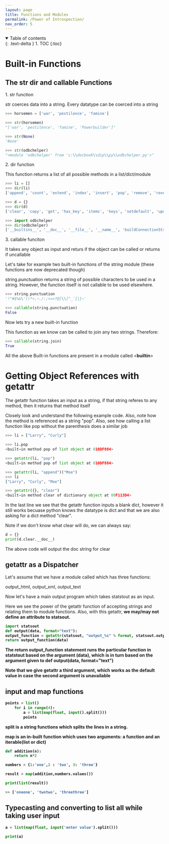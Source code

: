 ```yaml
---
layout: page
title: Functions and Modules
permalink: /Power of Introspection/
nav_order: 5
---
```


<details open markdown="block">
  <summary>
    Table of contents
  </summary>
  {: .text-delta }
1. TOC
{:toc}
</details>

# Built-in Functions

## The str dir and callable Functions

1\. str function

str coerces data into a string. Every datatype can be coerced into a string

```python
>>> horsemen = ['war', 'pestilence', 'famine']

>>> str(horsemen)
"['war', 'pestilence', 'famine', 'Powerbuilder']"

>>> str(None)
'None'

>>> str(odbchelper)
"<module 'odbchelper' from 'c:\\docbook\\dip\\py\\odbchelper.py'>"
```

2\. dir function

This function returns a list of all possible methods in a list/dict/module

```python
>>> li = []
>>> dir(li)
['append', 'count', 'extend', 'index', 'insert', 'pop', 'remove', 'reverse', 'sort']

>>> d = {}
>>> dir(d)
['clear', 'copy', 'get', 'has_key', 'items', 'keys', 'setdefault', 'update', 'values']

>>> import odbchelper
>>> dir(odbchelper)
['__builtins__', '__doc__', '__file__', '__name__', 'buildConnectionString']

```


3\. callable funciton

It takes any object as input and returs <True> if the object can be called or returns <False> if uncallable

Let's take for example two built-in functions of the string module (these functions are now deprecated though)

string.punctuation returns a string of possible characters to be used in a string. However, the function itself is not callable to be used elsewhere.

```python
>>> string.punctuation
'!"#$%&\'()*+,−./:;<=>?@[\\]^_`{|}~'

>>> callable(string.punctuation)
False
```

Now lets try a new built-in function <join>

This function as we know can be called to join any two strings. Therefore:

```python
>>> callable(string.join)
True

```

All the above Built-in functions are present in a module called <__builtin__>  


# Getting Object References with getattr

The getattr function takes an input as a string, if that string referes to any method, then it returns that method itself

Closely look and understand the following example code. Also, note how the <pop> method is referenced as a string "pop".
Also, see how calling a list function like pop without the parenthesis does a similar job

```python
>>> li = ["Larry", "Curly"]

>>> li.pop
<built−in method pop of list object at 010DF884>

>>> getattr(li, "pop")
<built−in method pop of list object at 010DF884>

>>> getattr(li, "append")("Moe")
>>> li
["Larry", "Curly", "Moe"]

>>> getattr({}, "clear")
<built−in method clear of dictionary object at 00F113D4>
```

In the last line we see that the getattr function inputs a blank dict, however it still works becuase python knows the datatype is dict and that we are also asking for a dict method "clear". 

Note if we don't know what clear will do, we can always say:

```python
d = {}
print(d.clear.__doc__)
```

The above code will output the doc string for clear

## getattr as a Dispatcher

Let's assume that we have a module called <statstout> which has three functions:

output_html, output_xml, output_text

Now let's have a main output program which takes statstout as an input.

Here we see the power of the getattr function of accepting strings and relating them to module functions. Also, with this getattr, <b> we may/may not define an attribute to statsout.

```python
import statsout
def output(data, format="text"):
output_function = getattr(statsout, "output_%s" % format, statsout.output_text)
return output_function(data)
```

The return output_function statement runs the particular function in statstout based on the argument (data),
which is in turn based on the argument given to def output(data, format="text")

Note that we give getattr a third argument, which works as the default value in case the second argument is unavailable

## input and map functions

```python
points = list()
    for i in range(4):
        a = list(map(float, input().split()))
        points
```

__split__ is a string functions which splits the lines in a string.

__map__ is an in-built function which uses two arguments: a function and an iterable(list or dict)

```python
def addition(n):
    return n*2

numbers = {1:'one',2 : 'two', 3: 'three'}

result = map(addition,numbers.values())

print(list(result))

>> ['oneone', 'twotwo', 'threethree']
```

## Typecasting and converting to list all while taking user input

```python
a = list(map(float, input('enter value').split()))

print(a)
```

